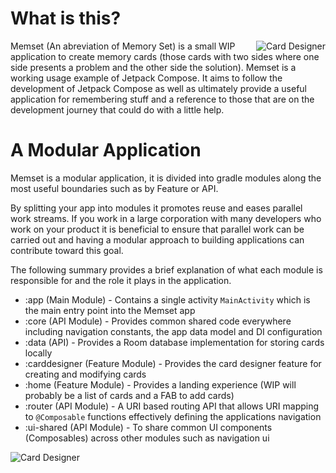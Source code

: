 # What is this?
<img align="right" src="https://github.com/fluxtah/memset/blob/master/gfx/screenshot-01.png" alt="Card Designer" />Memset (An abreviation of Memory Set) is a small WIP application to create memory cards (those cards with two sides where one side presents a problem and the other side the solution).  Memset is a working usage example of Jetpack Compose. It aims to follow the development of Jetpack Compose as well as ultimately provide a useful application for remembering stuff and a reference to those that are on the development journey that could do with a little help.

# A Modular Application
Memset is a modular application, it is divided into gradle modules along the most useful boundaries such as by Feature or API.

By splitting your app into modules it promotes reuse and eases parallel work streams. If you work in a large corporation with many developers who work on your product it is beneficial to ensure that parallel work can be carried out and having a modular approach to building applications can contribute toward this goal.

The following summary provides a brief explanation of what each module is responsible for and the role it plays in the application.

* :app (Main Module) - Contains a single activity `MainActivity` which is the main entry point into the Memset app
* :core (API Module) - Provides common shared code everywhere including navigation constants, the app data model and DI configuration
* :data (API) - Provides a Room database implementation for storing cards locally
* :carddesigner (Feature Module) - Provides the card designer feature for creating and modifying cards
* :home (Feature Module) - Provides a landing experience (WIP will probably be a list of cards and a FAB to add cards)
* :router (API Module) - A URI based routing API that allows URI mapping to `@Composable` functions effectively defining the applications navigation
* :ui-shared (API Module) - To share common UI components (Composables) across other modules such as navigation ui

<img align="center" src="https://github.com/fluxtah/memset/blob/master/gfx/screenshot-02.png" alt="Card Designer" />
